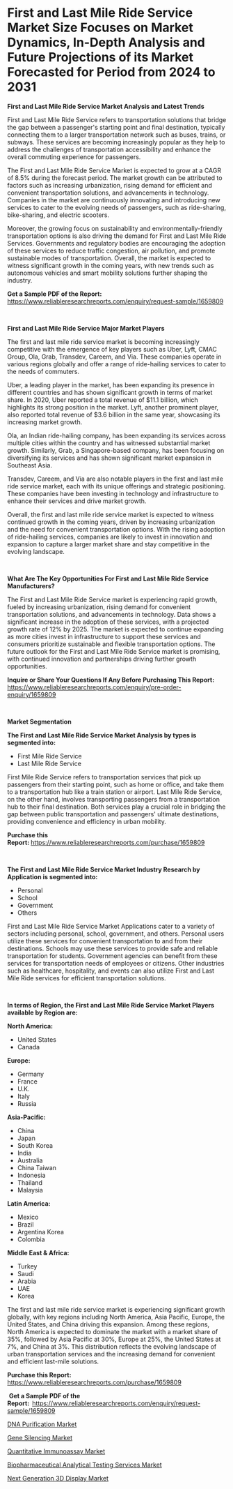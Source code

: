 <p><h1>First and Last Mile Ride Service Market Size Focuses on Market Dynamics, In-Depth Analysis and Future Projections of its Market Forecasted for Period from 2024 to 2031</h1></p><p><strong>First and Last Mile Ride Service Market Analysis and Latest Trends</strong></p>
<p><p>First and Last Mile Ride Service refers to transportation solutions that bridge the gap between a passenger's starting point and final destination, typically connecting them to a larger transportation network such as buses, trains, or subways. These services are becoming increasingly popular as they help to address the challenges of transportation accessibility and enhance the overall commuting experience for passengers.</p><p>The First and Last Mile Ride Service Market is expected to grow at a CAGR of 8.5% during the forecast period. The market growth can be attributed to factors such as increasing urbanization, rising demand for efficient and convenient transportation solutions, and advancements in technology. Companies in the market are continuously innovating and introducing new services to cater to the evolving needs of passengers, such as ride-sharing, bike-sharing, and electric scooters. </p><p>Moreover, the growing focus on sustainability and environmentally-friendly transportation options is also driving the demand for First and Last Mile Ride Services. Governments and regulatory bodies are encouraging the adoption of these services to reduce traffic congestion, air pollution, and promote sustainable modes of transportation. Overall, the market is expected to witness significant growth in the coming years, with new trends such as autonomous vehicles and smart mobility solutions further shaping the industry.</p></p>
<p><strong>Get a Sample PDF of the Report:&nbsp;</strong> <a href="https://www.reliableresearchreports.com/enquiry/request-sample/1659809">https://www.reliableresearchreports.com/enquiry/request-sample/1659809</a></p>
<p>&nbsp;</p>
<p><strong>First and Last Mile Ride Service Major Market Players</strong></p>
<p><p>The first and last mile ride service market is becoming increasingly competitive with the emergence of key players such as Uber, Lyft, CMAC Group, Ola, Grab, Transdev, Careem, and Via. These companies operate in various regions globally and offer a range of ride-hailing services to cater to the needs of commuters.</p><p>Uber, a leading player in the market, has been expanding its presence in different countries and has shown significant growth in terms of market share. In 2020, Uber reported a total revenue of $11.1 billion, which highlights its strong position in the market. Lyft, another prominent player, also reported total revenue of $3.6 billion in the same year, showcasing its increasing market growth.</p><p>Ola, an Indian ride-hailing company, has been expanding its services across multiple cities within the country and has witnessed substantial market growth. Similarly, Grab, a Singapore-based company, has been focusing on diversifying its services and has shown significant market expansion in Southeast Asia.</p><p>Transdev, Careem, and Via are also notable players in the first and last mile ride service market, each with its unique offerings and strategic positioning. These companies have been investing in technology and infrastructure to enhance their services and drive market growth.</p><p>Overall, the first and last mile ride service market is expected to witness continued growth in the coming years, driven by increasing urbanization and the need for convenient transportation options. With the rising adoption of ride-hailing services, companies are likely to invest in innovation and expansion to capture a larger market share and stay competitive in the evolving landscape.</p></p>
<p>&nbsp;</p>
<p><strong>What Are The Key Opportunities For First and Last Mile Ride Service Manufacturers?</strong></p>
<p><p>The First and Last Mile Ride Service market is experiencing rapid growth, fueled by increasing urbanization, rising demand for convenient transportation solutions, and advancements in technology. Data shows a significant increase in the adoption of these services, with a projected growth rate of 12% by 2025. The market is expected to continue expanding as more cities invest in infrastructure to support these services and consumers prioritize sustainable and flexible transportation options. The future outlook for the First and Last Mile Ride Service market is promising, with continued innovation and partnerships driving further growth opportunities.</p></p>
<p><strong>Inquire or Share Your Questions If Any Before Purchasing This Report:</strong> <a href="https://www.reliableresearchreports.com/enquiry/pre-order-enquiry/1659809">https://www.reliableresearchreports.com/enquiry/pre-order-enquiry/1659809</a></p>
<p>&nbsp;</p>
<p><strong>Market Segmentation</strong></p>
<p><strong>The First and Last Mile Ride Service Market Analysis by types is segmented into:</strong></p>
<p><ul><li>First Mile Ride Service</li><li>Last Mile Ride Service</li></ul></p>
<p><p>First Mile Ride Service refers to transportation services that pick up passengers from their starting point, such as home or office, and take them to a transportation hub like a train station or airport. Last Mile Ride Service, on the other hand, involves transporting passengers from a transportation hub to their final destination. Both services play a crucial role in bridging the gap between public transportation and passengers' ultimate destinations, providing convenience and efficiency in urban mobility.</p></p>
<p><strong>Purchase this Report:&nbsp;</strong><a href="https://www.reliableresearchreports.com/purchase/1659809">https://www.reliableresearchreports.com/purchase/1659809</a></p>
<p>&nbsp;</p>
<p><strong>The First and Last Mile Ride Service Market Industry Research by Application is segmented into:</strong></p>
<p><ul><li>Personal</li><li>School</li><li>Government</li><li>Others</li></ul></p>
<p><p>First and Last Mile Ride Service Market Applications cater to a variety of sectors including personal, school, government, and others. Personal users utilize these services for convenient transportation to and from their destinations. Schools may use these services to provide safe and reliable transportation for students. Government agencies can benefit from these services for transportation needs of employees or citizens. Other industries such as healthcare, hospitality, and events can also utilize First and Last Mile Ride services for efficient transportation solutions.</p></p>
<p>&nbsp;</p>
<p><strong>In terms of Region, the First and Last Mile Ride Service Market Players available by Region are:</strong></p>
<p>
    <p> <strong> North America: </strong>
        <ul>
            <li>United States</li>
            <li>Canada</li>
        </ul>
        </p> 
    <p> <strong> Europe: </strong>
        <ul>
            <li>Germany</li>
            <li>France</li>
            <li>U.K.</li>
            <li>Italy</li>
            <li>Russia</li>
        </ul>
        </p> 
    <p> <strong> Asia-Pacific: </strong>
        <ul>
            <li>China</li>
            <li>Japan</li>
            <li>South Korea</li>
            <li>India</li>
            <li>Australia</li>
            <li>China Taiwan</li>
            <li>Indonesia</li>
            <li>Thailand</li>
            <li>Malaysia</li>
        </ul>
        </p> 
    <p> <strong> Latin America: </strong>
        <ul>
            <li>Mexico</li>
            <li>Brazil</li>
            <li>Argentina Korea</li>
            <li>Colombia</li>
        </ul>
        </p> 
    <p> <strong> Middle East & Africa: </strong>
        <ul>
            <li>Turkey</li>
            <li>Saudi</li>
            <li>Arabia</li>
            <li>UAE</li>
            <li>Korea</li>
        </ul>
    </p>
    </p>
<p><p>The first and last mile ride service market is experiencing significant growth globally, with key regions including North America, Asia Pacific, Europe, the United States, and China driving this expansion. Among these regions, North America is expected to dominate the market with a market share of 35%, followed by Asia Pacific at 30%, Europe at 25%, the United States at 7%, and China at 3%. This distribution reflects the evolving landscape of urban transportation services and the increasing demand for convenient and efficient last-mile solutions.</p></p>
<p><strong>Purchase this Report: </strong><a href="https://www.reliableresearchreports.com/purchase/1659809">https://www.reliableresearchreports.com/purchase/1659809</a></p>
<p>&nbsp;<strong>Get a Sample PDF of the Report:&nbsp;&nbsp;</strong><a href="https://www.reliableresearchreports.com/enquiry/request-sample/1659809">https://www.reliableresearchreports.com/enquiry/request-sample/1659809</a></p>
<p><strong></strong></p>
<p><p><a href="https://medium.com/@chiragreportprime1/dna-purification-market-outlook-industry-overview-and-forecast-2024-to-2031-39da23665e36">DNA Purification Market</a></p><p><a href="https://medium.com/@chiragreportprime1/gene-silencing-market-analysis-its-cagr-market-segmentation-and-global-industry-overview-329550cb9893">Gene Silencing Market</a></p><p><a href="https://medium.com/@chiragreportprime1/quantitative-immunoassay-market-competitive-analysis-market-trends-and-forecast-to-2031-ddaf2a1f26be">Quantitative Immunoassay Market</a></p><p><a href="https://medium.com/@chiragreportprime1/biopharmaceutical-analytical-testing-services-market-size-cagr-trends-2024-2030-37371f265745">Biopharmaceutical Analytical Testing Services Market</a></p><p><a href="https://medium.com/@chiragreportprime1/next-generation-3d-display-market-size-market-outlook-and-market-forecast-2024-to-2031-1e7eb95906b2">Next Generation 3D Display Market</a></p></p>